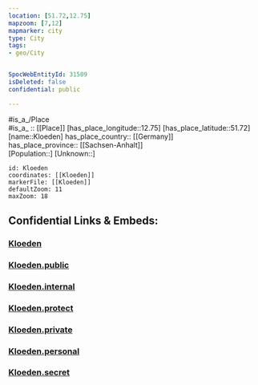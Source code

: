 ```yaml
---
location: [51.72,12.75] 
mapzoom: [7,12] 
mapmarker: city 
type: City
tags:
- geo/City


SpocWebEntityId: 31509
isDeleted: false
confidential: public

---
```

#is_a_/Place  
#is_a_ :: [[Place]] 
[has_place_longitude::12.75] 
[has_place_latitude::51.72] 
[name::Kloeden] 
has_place_country:: [[Germany]]  
has_place_province:: [[Sachsen-Anhalt]]  
[Population::] 
[Unknown::] 


```leaflet
id: Kloeden
coordinates: [[Kloeden]] 
markerFile: [[Kloeden]] 
defaultZoom: 11 
maxZoom: 18
```


## Confidential Links & Embeds: 

### [Kloeden](/_Standards/Earth/Continent/Europe/Europe~Central/Germany/Germany~East/Sachsen-Anhalt/counties~SA/Wittenberg/cities~Wittenberg/Bad_Schmiedeberg/City/Kloeden.md) 

### [Kloeden.public](/_public/Earth/Continent/Europe/Europe~Central/Germany/Germany~East/Sachsen-Anhalt/counties~SA/Wittenberg/cities~Wittenberg/Bad_Schmiedeberg/City/Kloeden.public.md) 

### [Kloeden.internal](/_internal/Earth/Continent/Europe/Europe~Central/Germany/Germany~East/Sachsen-Anhalt/counties~SA/Wittenberg/cities~Wittenberg/Bad_Schmiedeberg/City/Kloeden.internal.md) 

### [Kloeden.protect](/_protect/Earth/Continent/Europe/Europe~Central/Germany/Germany~East/Sachsen-Anhalt/counties~SA/Wittenberg/cities~Wittenberg/Bad_Schmiedeberg/City/Kloeden.protect.md) 

### [Kloeden.private](/_private/Earth/Continent/Europe/Europe~Central/Germany/Germany~East/Sachsen-Anhalt/counties~SA/Wittenberg/cities~Wittenberg/Bad_Schmiedeberg/City/Kloeden.private.md) 

### [Kloeden.personal](/_personal/Earth/Continent/Europe/Europe~Central/Germany/Germany~East/Sachsen-Anhalt/counties~SA/Wittenberg/cities~Wittenberg/Bad_Schmiedeberg/City/Kloeden.personal.md) 

### [Kloeden.secret](/_secret/Earth/Continent/Europe/Europe~Central/Germany/Germany~East/Sachsen-Anhalt/counties~SA/Wittenberg/cities~Wittenberg/Bad_Schmiedeberg/City/Kloeden.secret.md)

